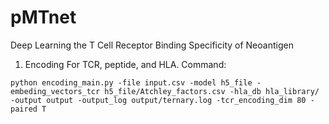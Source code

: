 # pMTnet
Deep Learning the T Cell Receptor Binding Specificity of Neoantigen
1. Encoding For TCR, peptide, and HLA.
Command:
```
python encoding_main.py -file input.csv -model h5_file -embeding_vectors_tcr h5_file/Atchley_factors.csv -hla_db hla_library/ -output output -output_log output/ternary.log -tcr_encoding_dim 80 -paired T
```
